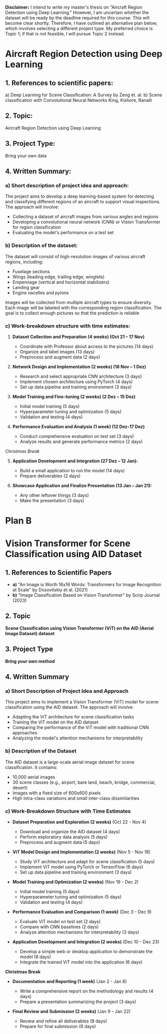 **Disclaimer:** I intend to write my master's thesis on "Aircraft Region Detection using Deep Learning." However, I am uncertain whether the dataset will be ready by the deadline required for this course. This will become clear shortly. Therefore, I have outlined an alternative plan below, which involves selecting a different project type. My preferred choice is Topic 1; if that is not feasible, I will pursue Topic 2 instead.

# Aircraft Region Detection using Deep Learning

## 1. References to scientific papers:
a) Deep Learning for Scene Classification: A Survey by  Zeng et. al.
b) Scene classification with Convolutional Neural Networks King, Kishore, Ranalli

## 2. Topic:
Aircraft Region Detection using Deep Learning 

## 3. Project Type:
Bring your own data 

## 4. Written Summary: 

### a) Short description of project idea and approach:
The project aims to develop a deep learning-based system for detecting and classifying different regions of an aircraft to support visual inspections. The approach will involve: 

- Collecting a dataset of aircraft images from various angles and regions
- Developing a convolutional neural network (CNN) or Vision Transformer for region classification
- Evaluating the model's performance on a test set

### b) Description of the dataset:
The dataset will consist of high-resolution images of various aircraft regions, including: 

- Fuselage sections
- Wings (leading edge, trailing edge, winglets)
- Empennage (vertical and horizontal stabilizers)
- Landing gear
- Engine nacelles and pylons

Images will be collected from multiple aircraft types to ensure diversity. Each image will be labeled with the corresponding region classification. The goal is to collect enough pictures so that the prediction is reliable 

### c) Work-breakdown structure with time estimates: 

1. **Dataset Collection and Preparation (4 weeks) (Oct 21 – 17 Nov)**
   - Coordinate with Professor about access to the pictures (14 days)
   - Organize and label images (13 days)
   - Preprocess and augment data (2 days)

2. **Network Design and Implementation (2 weeks) (18 Nov – 1 Dez)**
   - Research and select appropriate CNN architecture (3 days)
   - Implement chosen architecture using PyTorch (4 days)
   - Set up data pipeline and training environment (3 days)

3. **Model Training and Fine-tuning (2 weeks) (2 Dez – 15 Dez)**
   - Initial model training (5 days)
   - Hyperparameter tuning and optimization (5 days)
   - Validation and testing (4 days)

4. **Performance Evaluation and Analysis (1 week) (12 Dez-17 Dez)**
   - Conduct comprehensive evaluation on test set (3 days)
   - Analyze results and generate performance metrics (2 days)

*Christmas Break*

5. **Application Development and Integration (27 Dez – 12 Jan):**
   - Build a small application to run the model (14 days)
   - Prepare deliverables (2 days)

6. **Showcase Application and Finalize Presentation (13 Jan – Jan 21):**
   - Any other leftover things (3 days)
   - Make the presentation (3 days)


# Plan B
# Vision Transformer for Scene Classification using AID Dataset

## 1. References to Scientific Papers
- **a)** "An Image is Worth 16x16 Words: Transformers for Image Recognition at Scale" by Dosovitskiy et al. (2021)
- **b)** "Image Classification Based on Vision Transformer" by Scirp Journal (2023)

## 2. Topic
**Scene Classification using Vision Transformer (ViT) on the AID (Aerial Image Dataset) dataset**

## 3. Project Type
**Bring your own method**

## 4. Written Summary

### a) Short Description of Project Idea and Approach
This project aims to implement a Vision Transformer (ViT) model for scene classification using the AID dataset. The approach will involve:
- Adapting the ViT architecture for scene classification tasks
- Training the ViT model on the AID dataset
- Comparing the performance of the ViT model with traditional CNN approaches
- Analyzing the model's attention mechanisms for interpretability

### b) Description of the Dataset
The AID dataset is a large-scale aerial image dataset for scene classification. It contains:
- 10,000 aerial images
- 30 scene classes (e.g., airport, bare land, beach, bridge, commercial, desert)
- Images with a fixed size of 600x600 pixels
- High intra-class variations and small inter-class dissimilarities

### c) Work-Breakdown Structure with Time Estimates
- **Dataset Preparation and Exploration (2 weeks)** (Oct 22 - Nov 4)
  - Download and organize the AID dataset (4 days)
  - Perform exploratory data analysis (5 days)
  - Preprocess and augment data (5 days)

- **ViT Model Design and Implementation (2 weeks)** (Nov 5 - Nov 18)
  - Study ViT architecture and adapt for scene classification (5 days)
  - Implement ViT model using PyTorch or TensorFlow (6 days)
  - Set up data pipeline and training environment (3 days)

- **Model Training and Optimization (2 weeks)** (Nov 19 - Dec 2)
  - Initial model training (5 days)
  - Hyperparameter tuning and optimization (5 days)
  - Validation and testing (4 days)

- **Performance Evaluation and Comparison (1 week)** (Dec 3 - Dec 9)
  - Evaluate ViT model on test set (2 days)
  - Compare with CNN baselines (2 days)
  - Analyze attention mechanisms for interpretability (3 days)

- **Application Development and Integration (2 weeks)** (Dec 10 - Dec 23)
  - Develop a simple web or desktop application to demonstrate the model (8 days)
  - Integrate the trained ViT model into the application (6 days)

**Christmas Break**

- **Documentation and Reporting (1 week)** (Jan 2 - Jan 8)
  - Write a comprehensive report on the methodology and results (4 days)
  - Prepare a presentation summarizing the project (3 days)

- **Final Review and Submission (2 weeks)** (Jan 9 - Jan 22)
  - Review and refine all deliverables (8 days)
  - Prepare for final submission (6 days)
